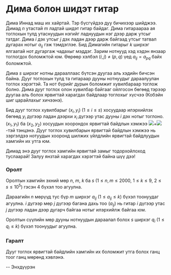 Дима болон шидэт гитар
======================
Дима Иннад маш их хайртай. Тэр бүсгүйдээ дуу бичихээр шийджээ. Димад $n$ утастай $m$ ладтай шидэт гитар байдаг. Дима гитараараа ая тоглохын тулд утаснуудын нэгийг ладнуудын нэг дээр дарж утсыг татдаг. Дима $i$ дэх утсыг $j$ дэх ладан дээр дарж байгаад утсыг татвал дугарах нотыг $a_{ij}$ гэж тэмдэглэе. Бид Димагийн гитарыг $k$ ширхэг ялгаатай нот дугаргаж чадахыг мэддэг. Зарим нотнууд хэд хэдэн янзаар тоглогдох боломжтой юм. Өөрөөр хэлбэл ($i, j$) $≠$ ($p, q$) үед $a_{ij} = a_{pq}$  байх боломжтой.

Дима $s$ ширхэг нотны дарааллаас бүтсэн дуугаа аль хэдийн бичсэн байна. Дууг тоглохын тулд та гитараар дууны нотнуудыг дараалуулан тоглох хэрэгтэй. Та нот бүрийг дурын боломжит хувилбараар тоглож болно. Дима дууг тоглох олон хувилбар байгааг ойлгосон бөгөөд тэрээр дуугаа аль болох ярвигтай харагдах байдлаар тоглохыг хүсчээ (Кобэйн шиг царайлахыг хичээнэ).

Бид дууг тоглох хувилбарыг ($x_i, y_i$) ($1 ≤ i ≤ s$) хосуудаар илэрхийлэх бөгөөд $y_i$ дүгээр ладан дээрхи $x_i$ дүгээр утас дууны $i$ дэх нотыг тоглоно.  ($x_1, y_1$) ба ($x_2, y_2$) хосуудын хоорондох ярвигтай байдлын хэмжээ ![][1]+![][2]-тэй тэнцэнэ. Дууг тоглох хувилбарын ярвигтай байдлын хэмжээ нь зэргэлдээ нотуудын хооронд шилжих үйлдлийн ярвигтай байдлуудын хамгийн их утга юм.

Димад энэ дууг тоглох хамгийн ярвигтай замыг тодорхойлоход туслаарай! Залуу янзтай харагдах хэрэгтэй байна шүү дээ!

### Оролт
Оролтын хамгийн эхний мөр $n$, $m$, $k$ ба $s$ ($1 ≤ n, m ≤ 2000$, $1 ≤ k ≤ 9$, $2 ≤ s ≤ 10^5$) гэсэн 4 бүхэл тоо агуулна. 

Дараагийн $n$ мөрүүд тус бүр $m$ ширхэг $a_{ij}$ ($1 ≤ a_{ij} ≤ k$) бүхэл тоонуудаг агуулна. $i$ дүгээр мөр $j$ дүгээр багана дахь тоо ($a_{ij}$) нь гитар $i$ дүгээр утас $j$ дүгээр ладан дээр дугарч байгаа нотыг илэрхийлж байгаа юм.

Оролтын сүүлийн мөр дууны нотнуудын дараалал болох $s$ ширхэг $q_i$ ($1 ≤ q_i ≤ k$) бүхэл тоонуудыг агуулна.

### Гаралт
Дууг тоглох ярвигтай байдлийн  хамгийн их боломжит утга болох ганц тоог ганц мөрөнд хэвлэнэ.

  [1]: http://codeforces.com/problemset/problem/366/E
  [2]: http://codeforces.com/problemset/problem/366/E
  
-- Энхдүүрэн
